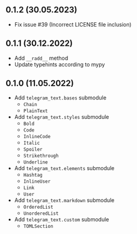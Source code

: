 ## 0.1.2 (30.05.2023)
* Fix issue #39 (Incorrect LICENSE file inclusion)

## 0.1.1 (30.12.2022)
* Add `__radd__` method
* Update typehints according to mypy

## 0.1.0 (11.05.2022)
* Add `telegram_text.bases` submodule
  * `Chain`
  * `PlainText`
* Add `telegram_text.styles` submodule
  * `Bold`
  * `Code`
  * `InlineCode`
  * `Italic`
  * `Spoiler`
  * `Strikethrough`
  * `Underline`
* Add `telegram_text.elements` submodule
  * `Hashtag`
  * `InlineUser`
  * `Link`
  * `User`
* Add `telegram_text.markdown` submodule
  * `OrderedList`
  * `UnorderedList`
* Add `telegram_text.custom` submodule
  * `TOMLSection`

